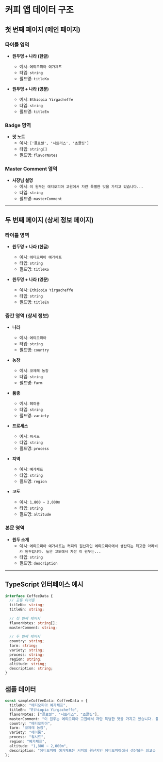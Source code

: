 # 커피 앱 데이터 구조

## 첫 번째 페이지 (메인 페이지)

### 타이틀 영역
- **원두명 + 나라 (한글)**
  - 예시: `에티오피아 예가체프`
  - 타입: `string`
  - 필드명: `titleKo`

- **원두명 + 나라 (영문)**
  - 예시: `Ethiopia Yirgacheffe`
  - 타입: `string`
  - 필드명: `titleEn`

### Badge 영역
- **맛 노트**
  - 예시: `['플로럴', '시트러스', '초콜릿']`
  - 타입: `string[]`
  - 필드명: `flavorNotes`

### Master Comment 영역
- **사장님 설명**
  - 예시: `이 원두는 에티오피아 고원에서 자란 특별한 맛을 가지고 있습니다...`
  - 타입: `string`
  - 필드명: `masterComment`

---

## 두 번째 페이지 (상세 정보 페이지)

### 타이틀 영역
- **원두명 + 나라 (한글)**
  - 예시: `에티오피아 예가체프`
  - 타입: `string`
  - 필드명: `titleKo`

- **원두명 + 나라 (영문)**
  - 예시: `Ethiopia Yirgacheffe`
  - 타입: `string`
  - 필드명: `titleEn`

### 중간 영역 (상세 정보)
- **나라**
  - 예시: `에티오피아`
  - 타입: `string`
  - 필드명: `country`

- **농장**
  - 예시: `코체레 농장`
  - 타입: `string`
  - 필드명: `farm`

- **품종**
  - 예시: `헤이룸`
  - 타입: `string`
  - 필드명: `variety`

- **프로세스**
  - 예시: `워시드`
  - 타입: `string`
  - 필드명: `process`

- **지역**
  - 예시: `예가체프`
  - 타입: `string`
  - 필드명: `region`

- **고도**
  - 예시: `1,800 ~ 2,000m`
  - 타입: `string`
  - 필드명: `altitude`

### 본문 영역
- **원두 소개**
  - 예시: `에티오피아 예가체프는 커피의 원산지인 에티오피아에서 생산되는 최고급 아라비카 원두입니다. 높은 고도에서 자란 이 원두는...`
  - 타입: `string`
  - 필드명: `description`

---

## TypeScript 인터페이스 예시

```typescript
interface CoffeeData {
  // 공통 타이틀
  titleKo: string;
  titleEn: string;
  
  // 첫 번째 페이지
  flavorNotes: string[];
  masterComment: string;
  
  // 두 번째 페이지
  country: string;
  farm: string;
  variety: string;
  process: string;
  region: string;
  altitude: string;
  description: string;
}
```

## 샘플 데이터

```typescript
const sampleCoffeeData: CoffeeData = {
  titleKo: "에티오피아 예가체프",
  titleEn: "Ethiopia Yirgacheffe",
  flavorNotes: ["플로럴", "시트러스", "초콜릿"],
  masterComment: "이 원두는 에티오피아 고원에서 자란 특별한 맛을 가지고 있습니다. 플로럴한 향과 밝은 산미가 특징입니다.",
  country: "에티오피아",
  farm: "코체레 농장",
  variety: "헤이룸",
  process: "워시드",
  region: "예가체프",
  altitude: "1,800 ~ 2,000m",
  description: "에티오피아 예가체프는 커피의 원산지인 에티오피아에서 생산되는 최고급 아라비카 원두입니다. 높은 고도에서 자란 이 원두는 독특한 플로럴 향과 밝은 산미를 자랑합니다."
};
``` 